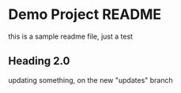 # Demo Project README
this is a sample readme file, just a test

## Heading 2.0
updating something, on the new "updates" branch